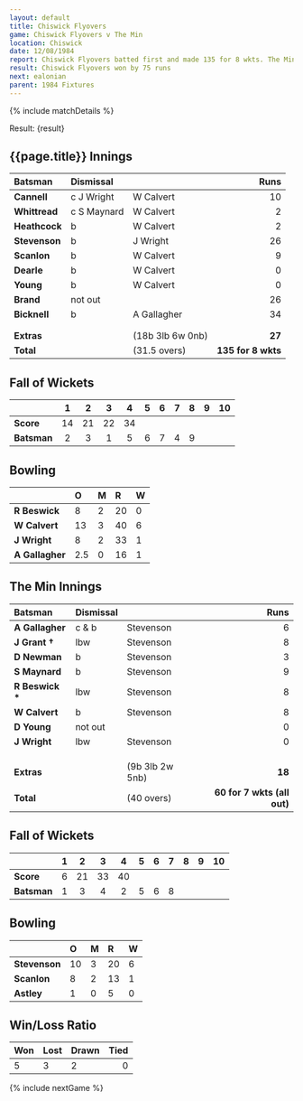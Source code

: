 ```yaml
---
layout: default
title: Chiswick Flyovers
game: Chiswick Flyovers v The Min
location: Chiswick
date: 12/08/1984
report: Chiswick Flyovers batted first and made 135 for 8 wkts. The Min were bundled out for 60.
result: Chiswick Flyovers won by 75 runs
next: ealonian
parent: 1984 Fixtures
---
```


{% include matchDetails %}

Result: {result}
 
## {{page.title}} Innings

| Batsman | Dismissal |  | Runs |
|:---|:---|---|---:|
| **Cannell** | c J Wright | W Calvert | 10 |
| **Whittread** | c S Maynard | W Calvert | 2 |
| **Heathcock** | b | W Calvert | 2 |
| **Stevenson** | b | J Wright | 26 |
| **Scanlon** | b | W Calvert | 9 |
| **Dearle** | b | W Calvert | 0 |
| **Young** | b | W Calvert | 0 |
| **Brand** | not out |  | 26 |
| **Bicknell** | b | A Gallagher | 34 |
|  |  |  |  |
|  |  |  |  |
| **Extras** | | (18b 3lb 6w 0nb) | **27** |
| **Total** | | (31.5 overs) | **135 for 8 wkts** |

## Fall of Wickets

| | 1 | 2 | 3 | 4 | 5 | 6 | 7 | 8 | 9 | 10 |
|---|:---:|:---:|:---:|:---:|:---:|:---:|:---:|:---:|:---:|:---:|
| **Score** | 14 | 21 | 22 | 34 |  |  | | | | |
| **Batsman** | 2 | 3 | 1 | 5 | 6 | 7 | 4 | 9 |  | |

## Bowling

| | O | M | R | W |
|---|:---|:---|:---|:---|
| **R Beswick** | 8 | 2 | 20 | 0 |
| **W Calvert** | 13 | 3 | 40 | 6 |
| **J Wright** | 8 | 2 | 33 | 1 |
| **A Gallagher** | 2.5 | 0 | 16 | 1 |


## The Min Innings

| Batsman | Dismissal |  | Runs |
|:---|:---|---|---:|
| **A Gallagher** | c & b | Stevenson | 6 |
| **J Grant &#8224;** | lbw | Stevenson | 8 |
| **D Newman** | b | Stevenson | 3 |
| **S Maynard** | b | Stevenson | 9 |
| **R Beswick &#42;** | lbw | Stevenson | 8 |
| **W Calvert** | b | Stevenson | 8 |
| **D Young** | not out | | 0 |
| **J Wright** | lbw | Stevenson | 0 |
|  |  |  |  |
|  |  |  |  |
|  |  |  |  |
| **Extras** | | (9b 3lb 2w 5nb) | **18** |
| **Total** | | (40 overs) | **60 for 7 wkts (all out)** |

## Fall of Wickets

| | 1 | 2 | 3 | 4 | 5 | 6 | 7 | 8 | 9 | 10 |
|---|:---:|:---:|:---:|:---:|:---:|:---:|:---:|:---:|:---:|:---:|
| **Score** | 6 | 21 | 33 | 40 |  |  |  |  |  |  |
| **Batsman** | 1 | 3 | 4 | 2 | 5 | 6 | 8 |  |  |  |

## Bowling

| | O | M | R | W |
|---|:---|:---|:---|:---|
| **Stevenson** | 10 | 3 | 20 | 6 |
| **Scanlon** | 8 | 2 | 13 | 1 |
| **Astley** | 1 | 0 | 5 | 0 |

## Win/Loss Ratio

| Won | Lost | Drawn | Tied |
|:---|:---|:---|---:|
| 5 | 3 | 2 | 0 |

{% include nextGame %}